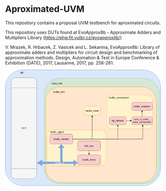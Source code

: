 # Aproximated-UVM
This repository contains a proposal UVM testbench for aproximated circuits.

This repository uses DUTs found at EvoApprox8b - Approximate Adders and Multipliers Library (https://ehw.fit.vutbr.cz/evoapproxlib/)

V. Mrazek, R. Hrbacek, Z. Vasicek and L. Sekanina, EvoApprox8b: Library of approximate adders and multipliers for circuit design and benchmarking of approximation methods. Design, Automation & Test in Europe Conference & Exhibition (DATE), 2017, Lausanne, 2017, pp. 258-261.


![Testbench Architecture](aproximated.png)

